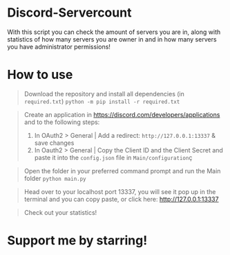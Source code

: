 # Discord-Servercount
 
With this script you can check the amount of servers you are in, along with statistics of how many servers you are owner in and in how many servers you have administrator permissions!

# How to use

> Download the repository and install all dependencies (in `required.txt`) `python -m pip install -r required.txt`

> Create an application in https://discord.com/developers/applications and to the following steps:
> 1. In OAuth2 > General | Add a redirect: `http://127.0.0.1:13337` & save changes
> 2. In Oauth2 > General | Copy the Client ID and the Client Secret and paste it into the `config.json` file in `Main/configuration`ç

> Open the folder in your preferred command prompt and run the Main folder `python main.py`

> Head over to your localhost port 13337, you will see it pop up in the terminal and you can copy paste, or click here: http://127.0.0.1:13337

> Check out your statistics!

# Support me by starring!